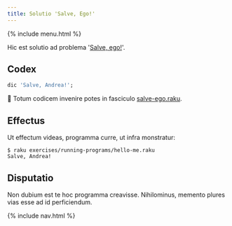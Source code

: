 ```yaml
---
title: Solutio 'Salve, Ego!'
---
```


{% include menu.html %}

Hic est solutio ad problema '[Salve, ego!](../)'.

## Codex

```raku
dic 'Salve, Andrea!';
```

🦋 Totum codicem invenire potes in fasciculo [salve-ego.raku](https://github.com/ash/raku-course/blob/master/exercises/running-programs/hello-me.raku).

## Effectus

Ut effectum videas, programma curre, ut infra monstratur:

```console
$ raku exercises/running-programs/hello-me.raku 
Salve, Andrea!
```

## Disputatio

Non dubium est te hoc programma creavisse. Nihilominus, memento plures vias esse ad id perficiendum.

{% include nav.html %}